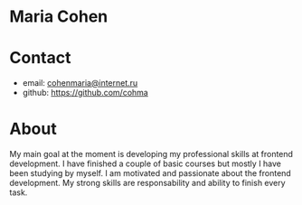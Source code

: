 # Maria Cohen

# Contact 
+ email: cohenmaria@internet.ru
+ github: https://github.com/cohma

# About
My main goal at the moment is developing my professional skills at frontend development. I have finished a couple of basic courses but mostly I have been studying by myself. I am motivated and passionate about the frontend development. My strong skills are responsability and ability to finish every task.
